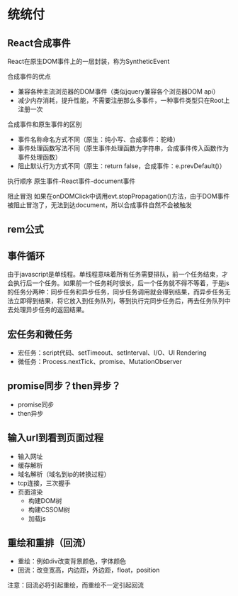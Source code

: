 # 统统付

## React合成事件
React在原生DOM事件上的一层封装，称为SyntheticEvent

合成事件的优点
+ 兼容各种主流浏览器的DOM事件（类似jquery兼容各个浏览器DOM api）
+ 减少内存消耗，提升性能，不需要注册那么多事件，一种事件类型只在Root上注册一次 

合成事件和原生事件的区别
+ 事件名称命名方式不同（原生：纯小写、合成事件：驼峰）
+ 事件处理函数写法不同（原生事件处理函数为字符串，合成事件传入函数作为事件处理函数）
+ 阻止默认行为方式不同（原生：return false，合成事件：e.prevDefault()）

执行顺序
原生事件-React事件-document事件

阻止冒泡
如果在onDOMClick中调用evt.stopPropagation()方法，由于DOM事件被阻止冒泡了，无法到达document，所以合成事件自然不会被触发

## rem公式

## 事件循环
由于javascript是单线程。单线程意味着所有任务需要排队，前一个任务结束，才会执行后一个任务。如果前一个任务耗时很长，后一个任务就不得不等着，于是js的任务分两种：同步任务和异步任务，同步任务调用就会得到结果，而异步任务无法立即得到结果，将它放入到任务队列，等到执行完同步任务后，再去任务队列中去处理异步任务的返回结果。

## 宏任务和微任务
+ 宏任务：script代码、setTimeout、setInterval、I/O、UI Rendering
+ 微任务：Process.nextTick、promise、MutationObserver

## promise同步？then异步？
+ promise同步
+ then异步

## 输入url到看到页面过程
+ 输入网址
+ 缓存解析
+ 域名解析（域名到ip的转换过程）
+ tcp连接，三次握手
+ 页面渲染
    + 构建DOM树
    + 构建CSSOM树
    + 加载js

## 重绘和重排（回流）
+ 重绘：例如div改变背景颜色，字体颜色
+ 回流：改变宽高，内边距，外边距，float，position

注意：回流必将引起重绘，而重绘不一定引起回流